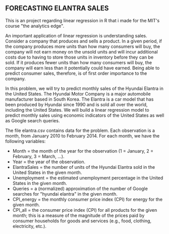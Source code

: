 ## FORECASTING ELANTRA SALES

This is an project regarding linear regression in R that i made for the MIT's course "the analytics edge".

An important application of linear regression is understanding sales. Consider 
a company that produces and sells a product. In a given period, if the company 
produces more units than how many consumers will buy, the company will not earn 
money on the unsold units and will incur additional costs due to having to store 
those units in inventory before they can be sold. If it produces fewer units 
than how many consumers will buy, the company will earn less than it potentially 
could have earned. Being able to predict consumer sales, therefore, is of first 
order importance to the company.

In this problem, we will try to predict monthly sales of the Hyundai Elantra in 
the United States. The Hyundai Motor Company is a major automobile manufacturer 
based in South Korea. The Elantra is a car model that has been produced by Hyundai 
since 1990 and is sold all over the world, including the United States. We will 
build a linear regression model to predict monthly sales using economic indicators 
of the United States as well as Google search queries.

The file elantra.csv contains data for the problem. Each observation is a month, 
from January 2010 to February 2014. For each month, we have the following variables:

* Month = the month of the year for the observation (1 = January, 2 = February, 3 = March, ...).
* Year = the year of the observation.
* ElantraSales = the number of units of the Hyundai Elantra sold in the United States 
in the given month.
* Unemployment = the estimated unemployment percentage in the United States in the 
given month.
* Queries = a (normalized) approximation of the number of Google searches for 
"hyundai elantra" in the given month.
* CPI_energy = the monthly consumer price index (CPI) for energy for the given month.
* CPI_all = the consumer price index (CPI) for all products for the given month; 
this is a measure of the magnitude of the prices paid by consumer households for 
goods and services (e.g., food, clothing, electricity, etc.).

